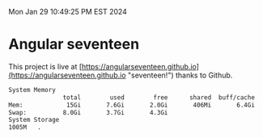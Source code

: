 Mon Jan 29 10:49:25 PM EST 2024

# Angular seventeen


This project is live at [https://angularseventeen.github.io](https://angularseventeen.github.io "seventeen!") thanks to Github.

```bash
System Memory
               total        used        free      shared  buff/cache   available
Mem:            15Gi       7.6Gi       2.0Gi       406Mi       6.4Gi       7.7Gi
Swap:          8.0Gi       3.7Gi       4.3Gi
System Storage
1005M	.
